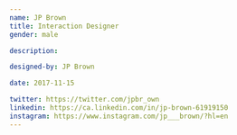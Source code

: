 ```yaml
---
name: JP Brown
title: Interaction Designer
gender: male

description:

designed-by: JP Brown

date: 2017-11-15

twitter: https://twitter.com/jpbr_own
linkedin: https://ca.linkedin.com/in/jp-brown-61919150
instagram: https://www.instagram.com/jp___brown/?hl=en
---
```

